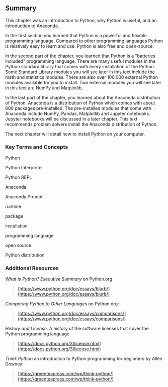 
## Summary
This chapter was an introduction to Python, why Python is useful, and an introduction to Anaconda.

In the first section you learned that Python is a powerful and flexible programming language. Compared to other programming languages Python is relatively easy to learn and use. Python is also free and open-source.

In the second part of the chapter, you learned that Python is a "batteries included" programming language. There are many useful modules in the Python standard library that comes with every installation of the Python. Some Standard Library modules you will see later in this text include the math and statistics modules. There are also over 100,000 external Python modules available for you to install. Two external modules you will see later in this text are NumPy and Matplotlib.

In the last part of the chapter, you learned about the Anaconda distribution of Python. Anaconda is a distribution of Python which comes with about 600 packages pre-installed.  The pre-installed modules that come with Anaconda include NumPy, Pandas, Matplotlib and Jupyter notebooks. Jupyter notebooks will be discussed in a later chapter. This text recommends problem solvers install the Anaconda distribution of Python.

The next chapter will detail how to install Python on your computer.
### Key Terms and Concepts
Python

Python Interpreter

Python REPL

Anaconda

Anaconda Prompt

runtime

package

installation

programming language

open source

Python distribution
### Additional Resources
_What is Python? Executive Summary_ on Python.org: 

 > [https://www.python.org/doc/essays/blurb/](https://www.python.org/doc/essays/blurb/)

_Comparing Python to Other Languages_ on Python.org:

 > [https://www.python.org/doc/essays/comparisons/](https://www.python.org/doc/essays/comparisons/)

_History and License_. A history of the software licenses that cover the Python programming language

 > [https://docs.python.org/3/license.html](https://docs.python.org/3/license.html)

_Think Python_ an introduction to Python programming for beginners by Allen Downey:

 > [https://greenteapress.com/wp/think-python/](https://greenteapress.com/wp/think-python/)
 

